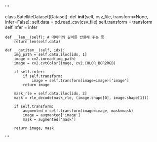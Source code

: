 '''

class SatelliteDataset(Dataset):
    def __init__(self, csv_file, transform=None, infer=False):
        self.data = pd.read_csv(csv_file)
        self.transform = transform
        self.infer = infer

    def __len__(self): # 데이터의 길이를 반환해 주는 듯
        return len(self.data)

    def __getitem__(self, idx):
        img_path = self.data.iloc[idx, 1]
        image = cv2.imread(img_path)
        image = cv2.cvtColor(image, cv2.COLOR_BGR2RGB)
        
        if self.infer:
            if self.transform:
                image = self.transform(image=image)['image']
            return image

        mask_rle = self.data.iloc[idx, 2]
        mask = rle_decode(mask_rle, (image.shape[0], image.shape[1]))

        if self.transform:
            augmented = self.transform(image=image, mask=mask)
            image = augmented['image']
            mask = augmented['mask']

        return image, mask
'''
